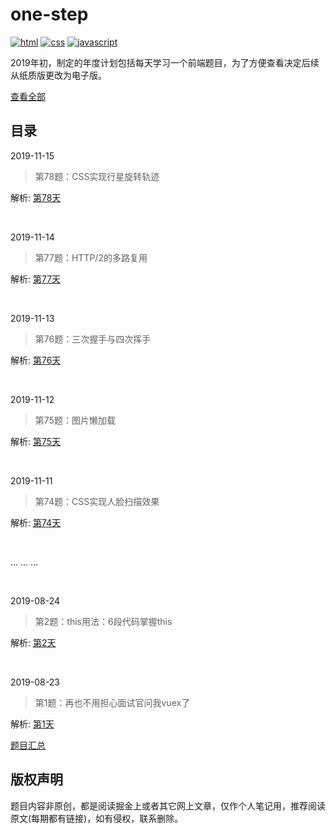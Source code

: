 # one-step
<p align="left">
  <a href="https://github.com/neptoo/one-step/issues"><img src="https://img.shields.io/github/languages/top/badges/shields.svg?label=html" alt="html"></a>
  <a href="https://github.com/neptoo/one-step/issues"><img src="https://img.shields.io/github/languages/top/badges/shields.svg?label=css" alt="css"></a>
  <a href="https://github.com/neptoo/one-step/issues"><img src="https://img.shields.io/github/languages/top/badges/shields.svg?label=javascript" alt="javascript"></a>
</p>

2019年初，制定的年度计划包括每天学习一个前端题目，为了方便查看决定后续从纸质版更改为电子版。

[查看全部](https://github.com/neptoo/one-step/issues)

## 目录

2019-11-15

> 第78题：CSS实现行星旋转轨迹

解析: [第78天](https://github.com/neptoo/one-step/issues/78)

<br />

2019-11-14

> 第77题：HTTP/2的多路复用

解析: [第77天](https://github.com/neptoo/one-step/issues/77)

<br />

2019-11-13

> 第76题：三次握手与四次挥手

解析: [第76天](https://github.com/neptoo/one-step/issues/76)

<br />

2019-11-12

> 第75题：图片懒加载

解析: [第75天](https://github.com/neptoo/one-step/issues/75)

<br />

2019-11-11

> 第74题：CSS实现人脸扫描效果

解析: [第74天](https://github.com/neptoo/one-step/issues/74)

<br />



... ... ...

<br>

2019-08-24

> 第2题：this用法：6段代码掌握this 

解析:  [第2天](https://github.com/neptoo/one-step/issues/2)

<br />

2019-08-23

> 第1题：再也不用担心面试官问我vuex了

解析: [第1天](https://github.com/neptoo/one-step/issues/1)
<br />


[题目汇总](category/All.md)

## 版权声明
题目内容非原创，都是阅读掘金上或者其它网上文章，仅作个人笔记用，推荐阅读原文(每期都有链接)，如有侵权，联系删除。
